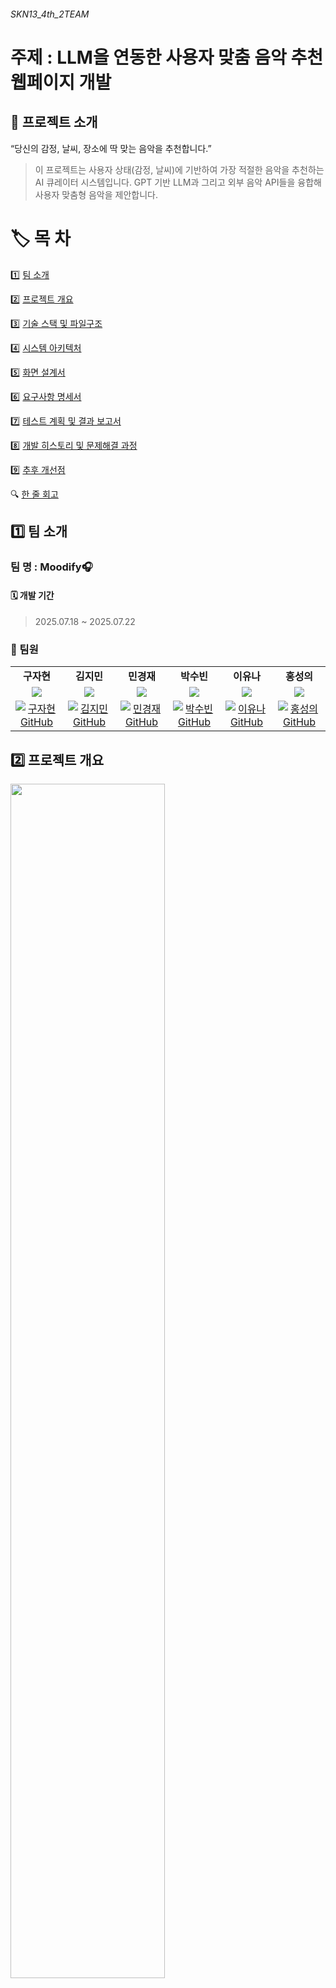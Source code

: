 ###### SKN13_4th_2TEAM
# 주제 : LLM을 연동한 사용자 맞춤 음악 추천 웹페이지 개발


## 📖 프로젝트 소개  

“당신의 감정, 날씨, 장소에 딱 맞는 음악을 추천합니다.”
>이 프로젝트는 사용자 상태(감정, 날씨)에 기반하여 가장 적절한 음악을 추천하는 AI 큐레이터 시스템입니다.
GPT 기반 LLM과 그리고 외부 음악 API들을 융합해 사용자 맞춤형 음악을 제안합니다.


# 🏷️ 목 차
1️⃣ [팀 소개](#1️⃣-팀-소개)

2️⃣ [프로젝트 개요](#2️⃣-프로젝트-개요)

3️⃣ [기술 스택 및 파일구조](#3️⃣-기술-스택)

4️⃣ [시스템 아키텍처](#4️⃣-시스템-아키텍처)

5️⃣ [화면 설계서](#5️⃣-화면-설계서)

6️⃣ [요구사항 명세서](#6️⃣-요구사항-명세서)

7️⃣ [테스트 계획 및 결과 보고서](#7️⃣-테스트-계획-및-결과-보고서)

8️⃣ [개발 히스토리 및 문제해결 과정](#8️⃣-개발-히스토리-및-문제해결-과정) 

9️⃣ [추후 개선점](#9️⃣-추후-개선점)

🔍 [한 줄 회고](#-한-줄-회고) 


## 1️⃣ 팀 소개
### 팀 명 : Moodify🎧
#### 🗓️ 개발 기간
> 2025.07.18 ~ 2025.07.22
### 👥 팀원

<table width="100%">

  <tr>
    <td align=center><b>구자현</b></td>
    <td align=center><b>김지민</b></td>
    <td align=center><b>민경재</b></td>
    <td align=center><b>박수빈</b></td>
    <td align=center><b>이유나</b></td>
    <td align=center><b>홍성의</b></td>
  </tr>
  <tr>
    <td align="center" width="16%">
      <b><img src="https://github.com/user-attachments/assets/a2e78d57-db3e-4204-9d02-fff1ab699124"/></b>
    </td>
    <td align="center" width="16%">
      <b><img src="https://github.com/user-attachments/assets/2624f7cc-db21-436d-bccd-52cede65a3b0"/></b>
    </td>
    <td align="center" width="16%">
      <b><img src="https://github.com/user-attachments/assets/2e42b141-fff2-4d56-8c44-7b00756fd814"/></b>
    </td>
    <td align="center" width="16%">
      <b><img src="https://github.com/user-attachments/assets/cc1f39e6-3496-433e-a24b-5322a69ad41d"/></b>
    <td align="center" width="16%">
      <b><img src="https://github.com/user-attachments/assets/c69f9919-6ed2-4036-b24f-bdcca4121e7d"/></b>
    <td align="center" width="16%">
      <b><img src="https://github.com/user-attachments/assets/fd9a233e-ae7e-4d89-90b6-49ba7d690bd5"/></b>
    </td>
  </tr>
  <tr>
    <td align="center" width="16%">
      <a href="https://github.com/Koojh99">
        <img src="https://img.shields.io/badge/GitHub-Koojh99-C7CDE5?logo=github" alt="구자현 GitHub"/>
      </a>
    </td>
    <td align="center" width="16%">
      <a href="https://github.com/Gogimin">
        <img src="https://img.shields.io/badge/GitHub-Gogimin-FAC8D1?logo=github" alt="김지민 GitHub"/>
      </a>
    </td>
    <td align="center" width="16%">
      <a href="https://github.com/rudwo524">
        <img src="https://img.shields.io/badge/GitHub-rudwo524-FECC99?logo=github" alt="민경재 GitHub"/>
      </a>
    </td>
    <td align="center" width="16%">
      <a href="https://github.com/subin0821">
        <img src="https://img.shields.io/badge/GitHub-subin0821-FFF2A3?logo=github" alt="박수빈 GitHub"/>
      </a>
    </td>
    <td align="center" width="16%">
      <a href="https://github.com/yunawawa">
       <img src="https://img.shields.io/badge/GitHub-yunawawa-EFE1F8?logo=github" alt="이유나 GitHub"/>
      </a>
    </td>
    <td align="center" width="16%">
      <a href="https://github.com/seonguihong">
        <img src="https://img.shields.io/badge/GitHub-seonguihong-BAD7E7?logo=github" alt="홍성의 GitHub"/>
      </a>
    </td>
  </tr>
</table>

## 2️⃣ 프로젝트 개요

<img src="./images/주제배경.png" width="70%" />

### ⭐ 프로젝트 필요성

**1. 감정 기반 음악 추천에 대한 수요 증가** <br>
현대 사용자들은 단순한 장르나 인기 순위보다 자신의 감정 상태에 어울리는 음악을 찾고자 합니다.<br>
특히, 스트레스 해소, 집중력 향상, 위로, 활력 증진 등의 목적을 가진 사용자들에게는 심리적 맥락에 맞는 음악 추천이 더욱 중요해지고 있습니다.

>❝ 나의 기분에 맞는 노래를 추천해주는 서비스는 없을까? ❞
❝ 지금 이 순간에 딱 맞는 음악이 듣고 싶어. ❞

**2. 기존 음악 추천의 한계**

| 기존 방식         | 한계점                                                       |
|------------------|-------------------------------------------------------------|
| 협업 필터링 기반    | 과거 청취 이력에 의존, 감정이나 현재 상황 같은 맥락 정보를 반영하기 어려움        |
| 장르 중심 추천      | 상황(예: 날씨, 위치, 기분) 등 외부 요인을 고려하지 못함                          |
| 무작위 큐레이션     | 추천 신뢰도가 낮아 사용자 만족도와 몰입도가 떨어질 수 있음                        |
<br>

**3. 정서적/환경적 맥락 인식의 필요성**
<br>
  음악은 사용자 감정과 밀접하게 연결된 콘텐츠입니다.<br>
   하지만 현재 대부분의 플랫폼은 정서적 맥락(예: 우울함, 설렘, 혼자 있는 시간)이나 환경적 요인(날씨, 위치 등)을 고려하지 않고 있습니다.

>본 프로젝트는 이러한 정서적 공감 기반 추천을 통해 사용자 경험(UX)을 한층 향상시키고자 합니다.
<br>

**4. 생성형 AI 기술을 활용한 차별화된 접근**
<br>
 최근 GPT 기반 생성형 AI는 사용자의 상태를 정밀하게 분석하고 자연스러운 언어로 추천 이유를 설명할 수 있습니다.

>본 프로젝트는 GPT와 결합하여 단순한 추천을 넘어 "이 음악이 당신에게 어울리는 이유"까지 설명하는 추천 시스템을 구현합니다.
<br>

### 🎯 프로젝트 목표

| 목표 항목             | 설명                                                              |
|----------------------|-------------------------------------------------------------------|
| 감정/날씨/위치 해석      | 사용자 입력을 기반으로 정서적·환경적 맥락을 LLM이 해석하도록 설계             |
| LLM 응답 생성           | 유사 곡 정보를 바탕으로 GPT가 자연어로 곡 추천과 설명을 생성                  |
| 감정 태그 자동화         | Last.fm 및 LLM을 활용해 곡별 감정 태그를 자동 수집 및 보완                   |
| 미리듣기 링크 연결        | Spotify/YouTube API를 이용해 실제 재생 가능한 트랙 링크 제공                 |



<hr>

## 3️⃣ 기술 스택 및 파일 구조
| 항목                | 내용 |
|---------------------|------|
| **Frontend**        |![HTML](https://img.shields.io/badge/-HTML5-E34F26?logo=html5&logoColor=white) ![JavaScript](https://img.shields.io/badge/-JavaScript-F7DF1E?logo=javascript&logoColor=black)  ![CSS](https://img.shields.io/badge/CSS-1572B6?&logo=css3&logoColor=white)|
| **Backend**         |![Django](https://img.shields.io/badge/-Django-092E20?logo=django&logoColor=white) ![Bootstrap](https://img.shields.io/badge/-Bootstrap-7952B3?logo=bootstrap&logoColor=white)|
| **Language**        | ![Python](https://img.shields.io/badge/-Python-3776AB?logo=python&logoColor=white) |
| **Development**     | ![VS Code](https://img.shields.io/badge/-VS%20Code-007ACC?logo=visual-studio-code&logoColor=white) |
| **Crawler**         | ![BeautifulSoup](https://img.shields.io/badge/-BeautifulSoup-4B8BBE?logo=python&logoColor=white) ![Selenium](https://img.shields.io/badge/-Selenium-43B02A?logo=selenium&logoColor=white) |
| **Embedding**       |![openai](https://img.shields.io/badge/-openai-412991?logo=openai&logoColor=white)|
| **LLM Model**       | ![gpt-4.1](https://img.shields.io/badge/gpt--4o--mini-4B91FF?logo=openai&logoColor=white) |
| **server**          | ![AWS EC2](https://img.shields.io/badge/AWS%20EC2-232F3E?logo=amazonaws&logoColor=white) ![Gunicorn](https://img.shields.io/badge/Gunicorn-499848?logo=gunicorn&logoColor=white) ![Nginx](https://img.shields.io/badge/Nginx-009639?logo=nginx&logoColor=white) |
| **Collaboration Tool** | ![Git](https://img.shields.io/badge/Git-F05032?logo=git&logoColor=white) ![Notion](https://img.shields.io/badge/Notion-000000?logo=notion&logoColor=white) |
| **API 활용** | ![OpenWeather](https://img.shields.io/badge/OpenWeather_API-FF9900?&logoColor=white) |

## 📁 프로젝트 폴더 구조

```
SKN13_4th_2team:
├─.ipynb_checkpoints
├─accounts
├─bot
├─chatbot
├─faq
├─forum
├─home
├─images
├─locale
├─media
├─music_project
├─mypage
├─scripts
├─search
├─static
└─templates

```


<hr>

## 4️⃣ 시스템 아키텍처





<hr>

## 5️⃣ 화면 설계서


<hr>

## 6️⃣ 요구사항 명세서

### 🎧 **Moodify 기능 요구사항 (Functional Requirements)**

| 번호   | 기능명         | 설명                                               | 중요도 |
| ---- | ----------- | ------------------------------------------------ | --- |
| F-01 | 감정 입력 기능    | 사용자 감정을 자유롭게 텍스트로 입력하거나 사전 정의된 감정 선택지를 제공        | ★★★ |
| F-02 | 날씨 정보 수집    | 현재 위치의 날씨를 OpenWeather API로 자동 수집 (맑음/흐림/비/눈 등)  | ★★★ |
| F-03 | 감정 기반 추천    | 감정에 기반한 무드/장르 매핑 또는 GPT reasoning을 통한 Spotify 추천 | ★★★ |
| F-04 | 날씨 기반 추천    | 날씨에 맞춘 무드 매핑으로 Spotify 음악 추천                     | ★★★ |
| F-05 | 곡 미리 듣기     | preview\_url이 있는 곡의 30초 미리 듣기 제공                 | ★★  |
| F-06 | 장르 선택 기능    | 사용자 선호 장르 입력 시 추천 알고리즘에 반영                       | ★★  |
| F-07 | 추천 이유 표시    | 추천된 곡 옆에 자연어로 추천 근거 설명 표시                        | ★★  |
| F-08 | 로그인/소셜 로그인  | Django 기본 인증 + Google OAuth2 연동, 개인화 기능 연계       | ★★★ |
| F-09 | FAQ 제공      | 크롤링 또는 CSV 기반의 FAQ 검색 및 카테고리별 정리                 | ★   |
| F-10 | 재생목록 생성     | 곡을 모아 개인 재생목록 생성. 이름/설명 입력 또는 자동 생성 지원           | ★★  |
| F-11 | 재생목록 수정/삭제  | 재생목록의 곡 추가/삭제, 이름 변경 및 목록 삭제                     | ★★  |
| F-12 | 재생 이력 조회    | 마이페이지에서 추천/재생 이력을 표 또는 그래프로 조회                   | ★   |
| F-13 | 음악 검색 기능    | 제목/아티스트/앨범명 등으로 Spotify 곡 검색 및 미리듣기/추가/상세 기능 제공  | ★★  |
| F-14 | 검색 결과 재생목록  | 검색한 곡을 새 재생목록으로 저장                               | ★   |
| F-15 | 곡/플레이리스트 공유 | 포럼을 통해 나의 재생목록 공유                                | ★★  |
| F-16 | 관리자 기능      | FAQ/플레이리스트/추천로직/유저관리 백오피스 제공                     | ★★  |

### ⚙️ **Moodify 비기능 요구사항 (Non-Functional Requirements)**

| 번호   | 항목       | 설명                                                 | 중요도 |
| ---- | -------- | -------------------------------------------------- | --- |
| N-01 | 웹 기반 UI  | PC/모바일 브라우저 대응 반응형 웹 (Django + Tailwind/Bootstrap) | ★★★ |
| N-02 | 응답 시간    | 추천/검색 평균 응답 시간 5초 이내                               | ★★★ |
| N-03 | API 안정성  | 외부 API 호출 실패 시 fallback 메시지 제공                     | ★★★ |
| N-04 | 접근 제어    | 비로그인 사용자는 추천/이력/마이페이지 접근 제한                        | ★★★ |
| N-05 | 확장 가능성   | 음성/사진 기반 감정 분석, AI 추천 등 향후 기능 쉽게 추가 가능한 구조         | ★★  |
| N-06 | 유지보수 용이성 | 앱/모듈 구조화, 주석/문서화 정책 유지                             | ★★  |
| N-07 | 오픈소스 준수  | Spotify, OpenWeather API 등 라이선스 표기 준수              | ★★  |
| N-08 | 서비스 안정성  | 장애/트래픽 증가 대응 위한 재시도 및 이중화 고려                       | ★★  |
| N-09 | 웹 접근성    | 색상 대비, 폰트 크기, 키보드 내비게이션 등 접근성 기준 충족                | ★   |

<hr>


## 7️⃣  테스트 계획 및 결과 보고서
### 테스트 계획 및 결과 보고서
테스트 기간 : 2025.07.22

### ✅ 테스트 범위 항목 및 시나리오


#### (1) 음악 추천 chatbot 테스트 케이스
| ID   | 이름                     | 입력 데이터                 | 전제조건        | 기대 결과                                               | 실제 결과                                            | Pass 여부 |
|------|--------------------------|------------------------------|------------------|----------------------------------------------------|--------------------------------------------------|-----------|
| TC01 | 감정 기반 추천 테스트   | 행복할 때 듣기 좋은 노래 추천해줘.                | OpenAI & Last.fm API 정상 작동 | 행복이라는 감정에 대응하는 추천 리스트 출력 |    행복한 분위기의 팝 장르 곡 5곡 추천,<br> 감정과 일치  &nbsp;&nbsp;&nbsp;&nbsp;     | Pass         |
| TC02 | 날씨 기반 추천 테스트   | 서울날씨에 듣기 좋은 노래 추천해줘.       | 날씨 API, OpenAI, Last.fm API 정상 작동 | 현재 날씨에 대응하는 감정 기반 추천 리스트 출력 |      날씨 API를 통해 입력받은 "흐림" 정보를 기반으로, 흐림과 연관된 감정 태그에 맞는 잔잔한 분위기의 곡 5곡(Tenerife Sea, Words 등)이 추천됨.| Pass|
| TC03 | 감정+장르 조건부 추천 테스트 | 우울할 때 듣기 좋은 케이팝 노래 추천해줘.               | OpenAI & Last.fm API 정상 작동 | 우울한 분위기의 케이팝 노래 리스트 추천 |   우울한 분위기의 노래는 추천되었으나, 케이팝 장르 조건은 반영되지 않음        |    Fail       |
| TC04 | 날씨 + 감정 기반 추천 테스트        | 현재 서울 날씨에 듣기 좋은 신나는 노래 추천 요청 | 날씨 API, OpenAI, Last.fm 정상 작동 |  흐림 날씨에 맞는 신나는 분위기의 노래 추천     | 다양한 장르의 곡 5곡 추천되었으나, 일부 곡은 신나는 분위기와 관련성이 낮음       | Fail |
| TC05 | 잘못된 감정 입력 테스트    | @#&*!          | OpenAI & Last.fm API 정상 작동 | 유효하지 않은 감정 입력으로 인해 에러 메시지 발생 |    에러 메시지 출력       | Pass           |


#### (2) 사용자 인증 기능 테스트
| ID   | 이름                     | 입력 데이터                 | 전제조건        | 기대 결과                                | 실제 결과 | Pass<br>여부 |
|------|--------------------------|------------------------------|------------------|-----------------------------------------|-----------|-----------|
| TC01 | 정상 회원가입 테스트    | ID: admin<br>PW:1234    | 계정 활성화 상태 | 중복 계정 없음 | 회원가입 성공 및 로그인 가능          |   Pass        |
| TC02 | 잘못된 비밀번호 테스트   | ID: admin<br>PW:wrongpass   | 계정 활성화 상태 | "올바른 사용자 이름와/과 비밀번호를 입력하십시오." 메시지 출력     |    기대 메시지 출력 및 로그인 불가     |  Pass         |
| TC03 | 비밀번호 재설정 요청 성공 테스트 | 아이디/비번 찾기     | 사용자 계정 존재 | 이메일 발송 완료  |    비밀번호 재설정 후 로그인 가능                         |  Pass         |
| TC04 | 비밀번호 누락 테스트     | ID: admin<br>PW: (빈값)       | 사용자 계정 존재 | 입력 메시지 출력   |  비밀번호 입력창에 입력 요청 팝업         |   Pass  |
| TC05 | ID 누락 테스트           | ID: (빈값)<br>PW:1234    | 사용자 계정 존재              | 입력 메시지 출력     |  ID 입력창에 입력 요청 팝업         |     Pass      |

#### (3) 음악 서비스 연동 테스트
| ID   | 이름                     | 입력 데이터                 |전제조건                   | 기대 결과                                | 실제 결과 | Pass<br>여부 |
|------|--------------------------|------------------------------|----------------------------------|-----------------------------------------|-----------|-----------|
| TC01 | 추천된 곡 플레이리스트 추가 테스트 | 추천된 곡 중 1곡 선택 → 내 플레이리스트에 추가 | 로그인 상태   |나의 플레이리스트에 정상적으로 추가| 기대 결과 만족       |   Pass        |
| TC02 | 검색 후 곡 추가 테스트  |검색어: 'bts'  | 로그인 상태 | 검색 결과 중, 'bts-butter' 플레이리스트에 추가    |   기대 결과 만족    |  Pass         |
| TC03 | 포럼에 플레이리스트 공유 테스트 | 저장할 플레이리스트, 제목, 소개글 작성 후, 공유하기 클릭 | 로그인 상태 |  포럼 공간에 나의 플레이리스트 추가     | 기대 결과 만족  |  Pass         |
| TC04 | 포럼 공유 플레이리스트 조회 테스트 | 다른 사용자가 공유한 플레이리스트 보기 | 포럼 활성화 | 다른 사용자의 공유 플레이리스트가 조회됨    |  기대 결과 만족         | Pass          |

### ✅ 테스트 결과 요약
#### (1) 음악 추천 chatbot 테스트 케이스 결과 
**목적** : 사용자의 감정 입력 및 날씨 정보를 기반으로 OpenAI와 Last.fm API를 활용하여 추천 곡을 제공하는 기능의 정상 동작 여부 및 추천 품질을 검증 <br> 

**핵심 결과 요약** 
- 감정 기반 추천과 날씨 기반 추천은 정상적으로 추천 리스트가 출력됨
- 잘못된 감정 입력 시 예외 처리 및 에러 메시지는 정상적으로 작동


**주요 개선 포인트**
- 감정 + 장르 조건의 경우, 감정은 인식되었으나 **장르 필터링 미적용**으로 Fail.  **감정 + 장르 필터링 로직 강화 필요**
- 날씨 기반 + 감정 기반 추천에서는 일부 추천 곡이 요청한 분위기와 일치하지 않아 **추천 품질 개선 필요**

#### (2) 사용자 인증 기능 테스트 케이스 결과 
**목적** : 회원가입, 로그인, 비밀번호 찾기 등 사용자 인증 관련 기능의 정상 작동 여부와 보안 처리를 검증<br>

**핵심 결과 요약**
- 정상적인 회원가입과 로그인 기능은 모두 성공
- 잘못된 비밀번호 입력, ID 또는 비밀번호 누락 시에도 **정상적으로 예외 처리**됨
- 비밀번호 찾기 기능은 이메일을 통한 재설정 메일 정상 발송 및 비밀번호 변경 후 로그인 가능

#### (3) 음악 서비스 연동 테스트 케이스 결과
**목적** :  추천된 곡의 플레이리스트 추가, 검색 후 곡 추가, 포럼 공유 및 조회 기능의 정상 작동 여부를 검증<br>

**핵심 결과 요약** 
- 추천된 곡을 플레이리스트에 추가하는 기능 정상 동작 
- 검색 기능을 통한 곡 추가도 정상 수행
- 포럼에 플레이리스트를 공유하고, 다른 사용자의 공유 리스트를 조회하는 기능도 모두 기대한 대로 작동
<hr>

## 8️⃣ 개발 히스토리 및 문제해결 과정




### 1. Kaggle 데이터셋 기반 추천 시스템 구현
- **설명:**  
  - Kaggle 공개 음악 데이터를 이용해 초기 추천 시스템 개발
- **문제점:**  
  - 데이터가 한정적  
  - 최신 음악 반영 불가  
- **결과:**  
  → 실제 서비스 활용성 한계



### 2. 가사 데이터 크롤링 및 감정분석 모델 기반 음악 추천 시도
- **설명:**  
  - 외부 가사 사이트에서 곡의 가사 데이터를 크롤링하여  
    감정(기쁨, 슬픔 등) 레이블링 후  
    직접 감정분석 모델을 학습 및 적용  
  - 감정분석 결과를 기반으로  
    사용자 감정에 맞는 음악 추천 기능을 개발 시도
- **문제점:**  
  - 가사 데이터 크롤링 과정에서  
    저작권 및 법적 이슈 발생  
  - 학습 데이터 및 모델 서비스의 배포에 제약  
- **결과:**  
  → 저작권 문제로 인해 실제 서비스에는 적용하지 못함

---

### 3. Spotify API 연동 음악 검색 기능
- **설명:**  
  - Spotify API를 활용해 실시간 곡 검색/추천 기능 구현
- **문제점:**  
  - 감정(기분) 기반 검색 미지원  
  - 추천 결과 신뢰성 낮음  
- **결과:**  
  → 사용자 만족도 저하

---

### 4. Last.fm API 태그 기반 검색 기능 도입
- **설명:**  
  - Last.fm API에서 제공하는 태그(감정/장르 등) 활용한 곡 추천 기능 추가
- **문제점:**  
  - 여러 태그 입력 시 일부만 반영  
  - 검색 결과 일관성 부족  
- **결과:**  
  → 복합 조건 추천 품질 한계

---

### 5. 태그 교집합 기반(AND) 필터링 로직 개선
- **설명:**  
  - 각 태그별 곡 리스트를 받아온 후  
    여러 태그의 **교집합(AND)** 만 추려내는 방식 도입
- **개선:**  
  - 사용자가 입력한 모든 태그 만족 곡만 추천
- **결과:**  
  → 맞춤형 추천 정확도 및 일관성 향상

---

### 6. 지역/날씨 기반 음악 추천 기능 추가
- **설명:**  
  - 외부 날씨 API와 연동, 지역/날씨별 맞춤 음악 추천 기능 구현  
  - (예: “맑음” “비” “눈” 등 날씨 상황별 자동 태그 매핑)
- **의의:**  
  - 사용자 니즈(날씨별 음악 추천) 반영  
  - 상황에 어울리는 음악 경험 제공  
- **결과:**  
  → 실시간/상황 맞춤 추천 서비스 완성


## 9️⃣ 추후 개선점

1. **검색 결과 품질 향상 및 추천 이유 설명**
   - 현재 검색 결과가 다소 산만하게 출력되는 문제를 개선하기 위해  
     LLM(대형 언어 모델)을 추가로 활용하여  
     - 사용자 쿼리와 추천 음악 5곡을 함께 입력
     - 각 추천곡에 대한 **추천 이유**까지 자연어로 반환  
   - 사용자는 더 신뢰도 높고 이해하기 쉬운 추천 경험을 제공받을 수 있음

2. **복합 조건(날씨+장르/분위기) 기반 추천 기능**
   - 기존에는 각기능.이 각각 따로 동작 
     - 날씨 기반 추천  
     - 장르/분위기 기반 추천   
   - 앞으로는 두 조건을 **동시에 입력**하여도 
     (예: “비 오는 날 케이팝)
     상황과 취향 모두 반영된 맞춤 추천 가능하도록 기능 개선

3. **청취 이력 및 추천 음악 저장 기능**
   - 사용자의 청취 이력, 생성한 플레이리스트, 추천받은 음악 정보를  
     **CSV 파일로 내보내기(export)** 지원  
   - 데이터 관리, 복원, 외부 분석 등 다양한 활용 가능

---


<hr>

## 🔍 한 줄 회고
| 팀원   | 한 줄 회고 내용 |
|--------|----------------|
| **구자현** |이번 프로젝트는 초기에 개발구현 과정에서 설정했던 api를 이용하여 음원특성을 가져오는 과정이 뜻하지않게 막혀서 제대로 구현하지 못한 부분이 있어 많이 아쉬움이 남는 프로젝트로 기억이 될거같습니다.        |
| **김지민** |음악의 특성을 긁어오는 과정에서 벽에 부딛히긴 했지만, 이번 기회로 다양한 API 사용법에 대해서도 접해보고 장고를 이용해서 웹사이트 구축도 해보면서 많은것을 배운것 같습니다 👀👀 최종 프로젝트에서도 배운것들 최대한 활용해서 좋은 결과물을 도출해보겠슴다 😙|
| **민경재** |사용하고자 했던 api가 막혀서 난관에 부딛혔지만 팀원들 덕분에 잘 마무리 할 수 있었습니다 ㅎㅎ 서버 배포 하는 부분이 어려워서 따로 공부해야할것같습니다 ㅠㅠ|
| **박수빈** |          |
| **이유나** | 데이터 활용에서부터 한계를 느꼈지만 팀원들 덕에 프로젝트를 잘 완성한 것 같아서 기분이 좋습니다~! 모두들 감사해요 😊 |
| **홍성의** | 초반에 기획단계에 생각했던게 무너졌지만 최종적으로 나쁘지않게 완성한것 같습니다. |

